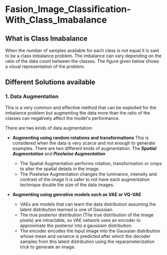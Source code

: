 # Fasion_Image_Classification-With_Class_Imabalance

## What is Class Imabalance

When the number of samples available for each class is not equal it is said to be a class imbalance problem. The imbalance can vary depending on the ratio of the data count between the classes.
The figure given below shows a visual representation of the problem.

## Different Solutions available

### 1. Data Augmentation

This is a very common and effective method that can be exploited for the imbalance problem but augmenting the data more than the ratio of the classes can negatively affect the model's performance.

There are two kinds of data augmentation:
* **Augmenting using random rotations and transformations**
  This is considered when the data is very scarce and not enough to generate examples. There are two different knids of augmentation. The **_Spatial Augmentation_** and **_Pixelwise Augmentation_**
  
  - The Spatial Augmentation performs rotation, transformation or crops to alter the spatial details in the image.
  - The Pixelwise Augmentation changes the luminance, intensity and contrast of the image
  It is safer to not have each augmentation technique double the size of the data images.

* **Augmenting using genrative models such as VAE or VQ-VAE**
  - VAEs are models that can learn the data distribution assuming the latent distribution learned is one of Gaussian.
  - The true posterior distribution (The true distribution of the image pixels) are intractable, so VAE network uses an encoder to approximate the posterior into a gaussiam distribution.
  - The encoder encodes the input image into the Gaussian distribution whose mean and variance is predicted after which the decoder samples from this latent distribution using the reparameterization trick to generate an image.
 
